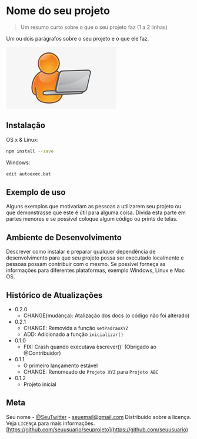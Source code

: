 # Nome do seu projeto
> Um resumo curto sobre o que o seu projeto faz (1 a 2 linhas)

Um ou dois parágrafos sobre o seu projeto e o que ele faz.

![](arquivo.jpeg)

## Instalação

OS x & Linux:
```sh
npm install --save
``` 
Windows:
```sh
edit autoexec.bat
```

## Exemplo de uso

Alguns exemplos que motivariam as pessoas a utilizarem seu projeto ou que demonstrasse que este é útil para alguma coisa. Divida esta parte em partes menores e se possível coloque algum código ou prints de telas.

## Ambiente de Desenvolvimento

Descrever como instalar e preparar qualquer dependência de desenvolvimento para que seu projeto possa ser executado localmente e pessoas possam contribuir com o mesmo.
Se possível forneça as informações  para diferentes plataformas, exemplo Windows, Linux e Mac OS.

## Histórico de Atualizações

* 0.2.0
    * CHANGE(mudança): Atalização dos docs (o código não foi alterado)
* 0.2.1
    * CHANGE: Removida a função `setPadraoXYZ`
    * ADD: Adicionado a função   `inicializar()`
* 0.1.0
    * FIX: Crash quando executava èscrever()` (Obrigado ao @Contribuidor) 
* 0.1.1
    * O primeiro lançamento estável
    * CHANGE: Renomeado de `Projeto XYZ` para `Projeto ABC`
* 0.1.2
    * Projeto inicial    

## Meta
Seu nome - [@SeuTwitter](https://twitter.com/seuTwitter) - seuemail@gmail.com
Distribuído sobre a licença. Veja ``LICENÇA`` para mais informações.
[https://github.com/seuusuario/seuprojeto](https://github.com/seuusuario)






